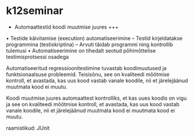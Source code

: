 # k12seminar

* Automaattestid koodi muutmise juures +++

• Testide käivitamise (execution) automatiseerimine
– Testid kirjeldatakse programmina (testiskriptina)
– Arvuti täidab programmi ning kontrollib tulemusi
• Automatiseerimine on tihedalt seotud põhimõttelise
testimisprotsessi
osadega

Automatiseeritud regressioonitestimine tuvastab koodimuutused ja funktsionaalsuse probleemid. Teisisõnu,
 see on kvaliteedi mõõtmise kontroll, et avastada, kas uus kood vastab vanale koodile, nii et järelejäänud muutmata kood ei muutu.

Koodi muutmise juures automaattest kontrolliks, et kas uues koodis on vigu ja see on kvaliteedi mõõtmise kontroll,
 et avastada, kas uus kood vastab vanale koodile, nii et järelejäänud muutmata kood ei muutmata kood ei muutu.

raamistikud:
JUnit
 
